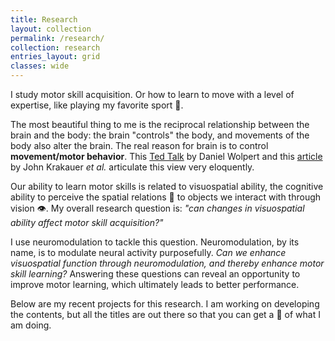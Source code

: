 ```yaml
---
title: Research
layout: collection
permalink: /research/
collection: research
entries_layout: grid
classes: wide
---
```


I study motor skill acquisition. Or how to learn to move with a level of expertise, like playing my favorite sport :basketball:. 

The most beautiful thing to me is the reciprocal relationship between the brain and the body: the brain "controls" the body, and movements of the body also alter the brain. The real reason for brain is to control <b>movement/motor behavior</b>. This [Ted Talk](https://youtu.be/7s0CpRfyYp8) by Daniel Wolpert and this [article](https://www.cell.com/neuron/pdf/S0896-6273(16)31040-6.pdf) by John Krakauer *et al.* articulate this view very eloquently.


Our ability to learn motor skills is related to visuospatial ability, the cognitive ability to perceive the spatial relations :triangular_ruler: to objects we interact with through vision :eye:. My overall research question is: _"can changes in visuospatial ability affect motor skill acquisition?"_ 

I use neuromodulation to tackle this question. Neuromodulation, by its name, is to modulate neural activity purposefully. _Can we enhance visuospatial function through neuromodulation, and thereby enhance motor skill learning?_ Answering these questions can reveal an opportunity to improve motor learning, which ultimately leads to better performance. 

Below are my recent projects for this research. I am working on developing the contents, but all the titles are out there so that you can get a :eyes: of what I am doing. 
